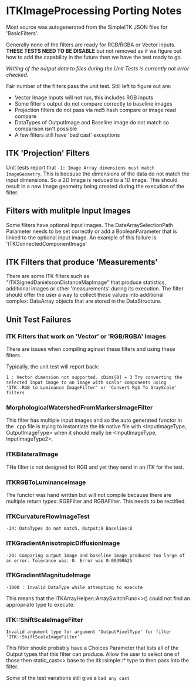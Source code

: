 # ITKImageProcessing Porting Notes #

Most source was autogenerated from the SimpleITK JSON files for 'BasicFilters'.

Generally none of the filters are ready for RGB/RGBA or Vector inputs. **THESE TESTS
NEED TO BE DISABLE** but not removed as if we figure out how to add the capability in
the future then we have the test ready to go.

*Writing of the output data to files during the Unit Tests is currently not error checked.*

Fair number of the filters pass the unit test. Still left to figure out are:

* Vector Image Inputs will not run, this includes RGB inputs
* Some filter's output do not compare correctly to baseline images
* Projection filters do not pass via md5 hash compare or image read compare
* DataTypes of OutputImage and Baseline image do not match so comparison isn't possible
* A few filters still have 'bad cast' exceptions


## ITK 'Projection' Filters ##

Unit tests report that ```-1: Image Array dimensions must match ImageGeometry```. This is because
the dimensions of the data do not match the input dimensions. So a 2D Image is reduced
to a 1D image. This should result in a new Image geometry being created during the
execution of the filter.

## Filters with mulitple Input Images ##

Some filters have optional input images. The DataArraySelectionPath Parameter needs
to be set correctly or add a BooleanParameter that is linked to the optional input image.
An example of this failure is 'ITKConnectedComponentImage'

## ITK Filters that produce 'Measurements' ##

There are some ITK filters such as "ITKSignedDanielssonDistanceMapImage" that produce
statistics, additional images or other 'measurements' during its execution. The filter
should offer the user a way to collect these values into additional complex::DataArray
objects that are stored in the DataStructure.

## Unit Test Failures ##

### ITK Filters that work on 'Vector' or 'RGB/RGBA' Images ###

There are issues when compiling aginast these filters and using these filters.

Typically, the unit test will report back:

```1 : Vector dimension not supported. cDims[0] = 3 Try converting the selected input image to an image with scalar components using 'ITK::RGB to Luminance ImageFilter' or 'Convert Rgb To GrayScale' filters```

### MorphologicalWatershedFromMarkersImageFilter ###
  
This filter has multiple input images and so the auto generated functor in the 
.cpp file is trying to instantiate the itk native file with <InputImageType, OutputImageType>
when it should really be <InputImageType, InputImageType2>.

### ITKBilateralImage ###

THe filter is not designed for RGB and yet they send in an ITK for the test.

### ITKRGBToLuminanceImage ###

The functor was hand written but will not compile because there are multiple return
types: RGBFilter and RGBAFilter. This needs to be rectified.

### ITKCurvatureFlowImageTest ###

```
-14: DataTypes do not match. Output:9 Baseline:8
```

### ITKGradientAnisotropicDiffusionImage ###

```
-20: Comparing output image and baseline image produced too large of an error. Tolerance was: 0. Error was 0.00390625
```

### ITKGradientMagnitudeImage ###
```
-1000 : Invalid DataType while attempting to execute
```
This means that the ITKArrayHelper::ArraySwitchFunc<>() could not find an appropriate
type to execute.

### ITK::ShiftScaleImageFilter ###

```Invalid argument type for argument 'OutputPixelType' for filter 'ITK::ShiftScaleImageFilter'```

This filter should probably have a Choices Parameter that lists all of the Output 
types that this filter can produce. Allow the user to select one of those then 
static_cast<> base to the itk::simple::* type to then pass into the filter.

Some of the test variations still give a ```bad any cast```

